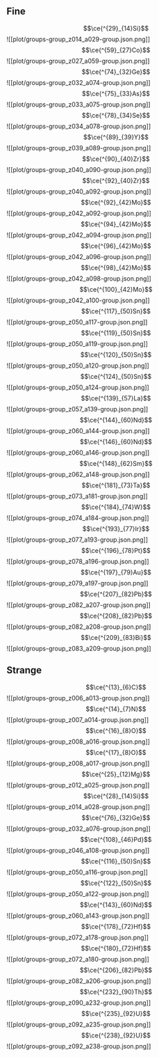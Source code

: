 ## Fine
$$\ce{^{29}_{14}Si}$$![[plot/groups-group_z014_a029-group.json.png]]
$$\ce{^{59}_{27}Co}$$![[plot/groups-group_z027_a059-group.json.png]]
$$\ce{^{74}_{32}Ge}$$![[plot/groups-group_z032_a074-group.json.png]]
$$\ce{^{75}_{33}As}$$![[plot/groups-group_z033_a075-group.json.png]]
$$\ce{^{78}_{34}Se}$$![[plot/groups-group_z034_a078-group.json.png]]
$$\ce{^{89}_{39}Y}$$![[plot/groups-group_z039_a089-group.json.png]]
$$\ce{^{90}_{40}Zr}$$![[plot/groups-group_z040_a090-group.json.png]]
$$\ce{^{92}_{40}Zr}$$![[plot/groups-group_z040_a092-group.json.png]]
$$\ce{^{92}_{42}Mo}$$![[plot/groups-group_z042_a092-group.json.png]]
$$\ce{^{94}_{42}Mo}$$![[plot/groups-group_z042_a094-group.json.png]]
$$\ce{^{96}_{42}Mo}$$![[plot/groups-group_z042_a096-group.json.png]]
$$\ce{^{98}_{42}Mo}$$![[plot/groups-group_z042_a098-group.json.png]]
$$\ce{^{100}_{42}Mo}$$![[plot/groups-group_z042_a100-group.json.png]]
$$\ce{^{117}_{50}Sn}$$![[plot/groups-group_z050_a117-group.json.png]]
$$\ce{^{119}_{50}Sn}$$![[plot/groups-group_z050_a119-group.json.png]]
$$\ce{^{120}_{50}Sn}$$![[plot/groups-group_z050_a120-group.json.png]]
$$\ce{^{124}_{50}Sn}$$![[plot/groups-group_z050_a124-group.json.png]]
$$\ce{^{139}_{57}La}$$![[plot/groups-group_z057_a139-group.json.png]]
$$\ce{^{144}_{60}Nd}$$![[plot/groups-group_z060_a144-group.json.png]]
$$\ce{^{146}_{60}Nd}$$![[plot/groups-group_z060_a146-group.json.png]]
$$\ce{^{148}_{62}Sm}$$![[plot/groups-group_z062_a148-group.json.png]]
$$\ce{^{181}_{73}Ta}$$![[plot/groups-group_z073_a181-group.json.png]]
$$\ce{^{184}_{74}W}$$![[plot/groups-group_z074_a184-group.json.png]]
$$\ce{^{193}_{77}Ir}$$![[plot/groups-group_z077_a193-group.json.png]]
$$\ce{^{196}_{78}Pt}$$![[plot/groups-group_z078_a196-group.json.png]]
$$\ce{^{197}_{79}Au}$$![[plot/groups-group_z079_a197-group.json.png]]
$$\ce{^{207}_{82}Pb}$$![[plot/groups-group_z082_a207-group.json.png]]
$$\ce{^{208}_{82}Pb}$$![[plot/groups-group_z082_a208-group.json.png]]
$$\ce{^{209}_{83}Bi}$$![[plot/groups-group_z083_a209-group.json.png]]
## Strange
$$\ce{^{13}_{6}C}$$![[plot/groups-group_z006_a013-group.json.png]]
$$\ce{^{14}_{7}N}$$![[plot/groups-group_z007_a014-group.json.png]]
$$\ce{^{16}_{8}O}$$![[plot/groups-group_z008_a016-group.json.png]]
$$\ce{^{17}_{8}O}$$![[plot/groups-group_z008_a017-group.json.png]]
$$\ce{^{25}_{12}Mg}$$![[plot/groups-group_z012_a025-group.json.png]]
$$\ce{^{28}_{14}Si}$$![[plot/groups-group_z014_a028-group.json.png]]
$$\ce{^{76}_{32}Ge}$$![[plot/groups-group_z032_a076-group.json.png]]
$$\ce{^{108}_{46}Pd}$$![[plot/groups-group_z046_a108-group.json.png]]
$$\ce{^{116}_{50}Sn}$$![[plot/groups-group_z050_a116-group.json.png]]
$$\ce{^{122}_{50}Sn}$$![[plot/groups-group_z050_a122-group.json.png]]
$$\ce{^{143}_{60}Nd}$$![[plot/groups-group_z060_a143-group.json.png]]
$$\ce{^{178}_{72}Hf}$$![[plot/groups-group_z072_a178-group.json.png]]
$$\ce{^{180}_{72}Hf}$$![[plot/groups-group_z072_a180-group.json.png]]
$$\ce{^{206}_{82}Pb}$$![[plot/groups-group_z082_a206-group.json.png]]
$$\ce{^{232}_{90}Th}$$![[plot/groups-group_z090_a232-group.json.png]]
$$\ce{^{235}_{92}U}$$![[plot/groups-group_z092_a235-group.json.png]]
$$\ce{^{238}_{92}U}$$![[plot/groups-group_z092_a238-group.json.png]]

